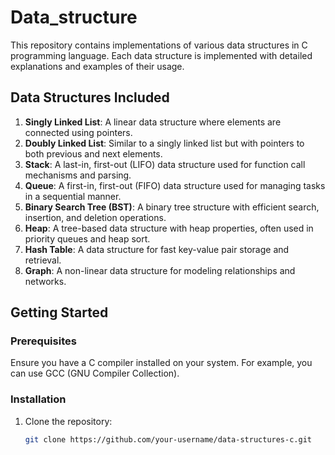 # Data_structure

This repository contains implementations of various data structures in C programming language. Each data structure is implemented with detailed explanations and examples of their usage.

## Data Structures Included

1. **Singly Linked List**: A linear data structure where elements are connected using pointers.
2. **Doubly Linked List**: Similar to a singly linked list but with pointers to both previous and next elements.
3. **Stack**: A last-in, first-out (LIFO) data structure used for function call mechanisms and parsing.
4. **Queue**: A first-in, first-out (FIFO) data structure used for managing tasks in a sequential manner.
5. **Binary Search Tree (BST)**: A binary tree structure with efficient search, insertion, and deletion operations.
6. **Heap**: A tree-based data structure with heap properties, often used in priority queues and heap sort.
7. **Hash Table**: A data structure for fast key-value pair storage and retrieval.
8. **Graph**: A non-linear data structure for modeling relationships and networks.

## Getting Started

### Prerequisites

Ensure you have a C compiler installed on your system. For example, you can use GCC (GNU Compiler Collection).

### Installation

1. Clone the repository:
   ```sh
   git clone https://github.com/your-username/data-structures-c.git
